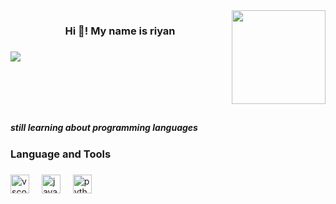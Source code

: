 <img align="right" height="150" src="https://media.tenor.com/m7WocTla1rQAAAAi/persona-persona4.gif"  />

###

<h3 align="center">Hi 👋! My name is riyan</h3>

###

<img align="left" src="https://visitor-badge.laobi.icu/badge?page_id=riyanmaulana1.riyanmaulana1&left_text=Total%20Visitors"  />

###

<br clear="both">

<h2 align="center"></h2>

###

<h5 align="left">still learning about programming languages</h5>

###

<h3 align="left">Language and Tools</h3>

###

<div align="left">
  <img src="https://cdn.jsdelivr.net/gh/devicons/devicon/icons/vscode/vscode-original.svg" height="30" alt="vscode logo"  />
  <img width="12" />
  <img src="https://cdn.jsdelivr.net/gh/devicons/devicon/icons/java/java-original.svg" height="30" alt="java logo"  />
  <img width="12" />
  <img src="https://cdn.jsdelivr.net/gh/devicons/devicon/icons/python/python-original.svg" height="30" alt="python logo"  />
</div>

###
